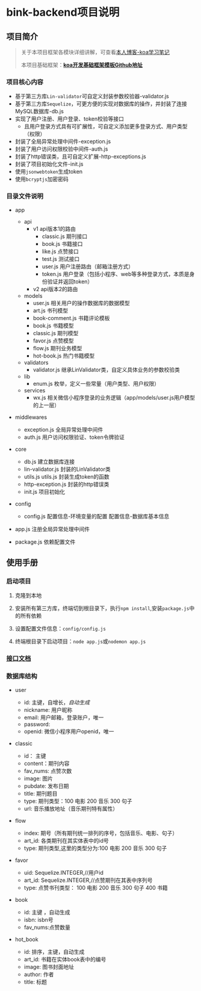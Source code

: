#  bink-backend项目说明

##  项目简介

> 关于本项目框架各模块详细讲解，可查看[本人博客-koa学习笔记](https://chuckiewill.github.io/2020/03/02/node/koa/koa/)
>
> 本项目基础框架：**[koa开发基础框架模板Github地址](https://github.com/ChuckieWill/node-server-koa2)**

###  项目核心内容

* 基于第三方库`Lin-validator`可自定义封装参数校验器-validator.js
* 基于第三方库`Sequelize`，可更方便的实现对数据库的操作，并封装了连接MySQL数据库-db.js
* 实现了用户注册、用户登录、token校验等接口
  * 且用户登录方式具有可扩展性，可自定义添加更多登录方式、用户类型（权限）
* 封装了全局异常处理中间件-exception.js
* 封装了用户访问权限校验中间件-auth.js
* 封装了http错误类，且可自定义扩展-http-exceptions.js
* 封装了项目初始化文件-init.js
* 使用`jsonwebtoken`生成token
* 使用`bcryptjs`加密密码

###  目录文件说明

* app

  * api
    * v1  api版本1的路由
      * classic.js   期刊接口
      * book.js     书籍接口
      * like.js         点赞接口
      * test.js        测试接口
      * user.js      用户注册路由（邮箱注册方式）
      * token.js    用户登录（包括小程序、web等多种登录方式，本质是身份验证并返回token）
    * v2  api版本2的路由
  * models
    * user.js  相关用户的操作数据库的数据模型
    * art.js     书刊模型
    * book-comment.js   书籍评论模板
    * book.js   书籍模型
    * classic.js  期刊模型
    * favor.js    点赞模型
    * flow.js      期刊业务模型
    * hot-book.js   热门书籍模型
  * validators
    * validator.js  继承LinValidator类，自定义具体业务的参数校验类
  * lib
    * enum.js 枚举，定义一些常量（用户类型、用户权限）
  * services
    * wx.js   相关微信小程序登录的业务逻辑（app/models/user.js用户模型的上一层）
* middlewares
  * exception.js    全局异常处理中间件
  * auth.js   用户访问权限验证、token令牌验证
* core
  * db.js   建立数据库连接
  * lin-validator.js      封装的LinValidator类
  * utils.js         utils.js 封装生成token的函数
  * http-exception.js   封装的http错误类
  * init.js  项目初始化
* config
  * config.js   配置信息-环境变量的配置   配置信息-数据库基本信息
* app.js        注册全局异常处理中间件
* package.js  依赖配置文件



##  使用手册

###  启动项目

1. 克隆到本地

2. 安装所有第三方库，终端切到根目录下，执行`npm install`,安装`package.js`中的所有依赖

3. 设置配置文件信息：`config/config.js`

4. 终端根目录下启动项目：`node app.js`或`nodemon app.js`

### [接口文档](https://github.com/ChuckieWill/bink-backend/blob/master/API.md)

### 数据库结构

* user
  *  id: 主键，自增长，*自动生成*
  *  nickname: 用户昵称
  *  email: 用户邮箱，登录账户，唯一
  *  password:
  *  openid:  微信小程序用户openid，唯一

* classic
  * id： 主键
  * content：期刊内容
  * fav_nums: 点赞次数
  * image: 图片
  * pubdate: 发布日期
  * title: 期刊题目
  * type: 期刊类型：100 电影 200 音乐 300 句子
  * url: 音乐播放地址（音乐期刊特有属性）

* flow
  * index: 期号（所有期刊统一排列的序号，包括音乐、电影、句子）
  * art_id: 各类期刊在其实体表中的id号
  * type: 期刊类型,这里的类型分为:100 电影 200 音乐 300 句子

* favor
  * uid: Sequelize.INTEGER,//用户id
  * art_id: Sequelize.INTEGER,//点赞期刊在其表中序列号
  * type: 点赞书刊类型： 100 电影 200 音乐 300 句子  400 书籍

* book

  * id: 主键 ，自动生成
  * isbn: isbn号
  * fav_nums:点赞数量

* hot_book

  * id: 排序，主键，自动生成
  * art_id: 书籍在实体book表中的编号
  * image: 图书封面地址
  * author: 作者
  * title: 标题

